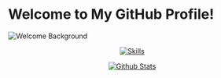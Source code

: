 # Welcome to My GitHub Profile!

![Welcome Background](https://user-images.githubusercontent.com/50290580/124369381-11ed1800-dc74-11eb-90a9-2ff2073c3b97.jpg)

<p align="center">
  <a href="https://microsoft.com">
    <img src="https://skillicons.dev/icons?i=python,golang,vscode,c,cs,html,js,css" alt="Skills" />
  </a>
</p>

<p align="center">
  <a href="#">
    <img src="https://github-readme-stats.vercel.app/api?username=dnsamp&theme=blueberry&count_private=true&hide_border=true&line_height=20" alt="Github Stats" />
  </a>
</p>
